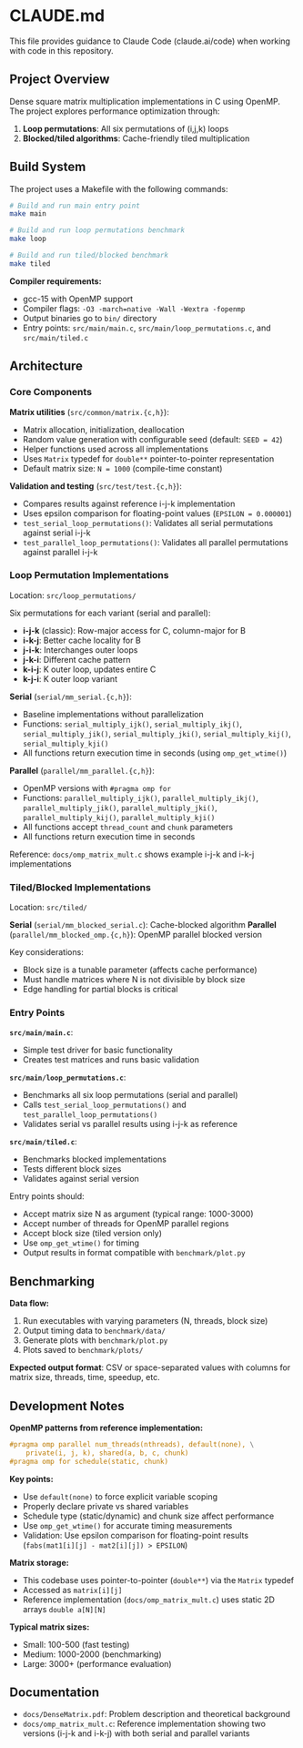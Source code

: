 # CLAUDE.md

This file provides guidance to Claude Code (claude.ai/code) when working with code in this repository.

## Project Overview

Dense square matrix multiplication implementations in C using OpenMP. The project explores performance optimization through:

1. **Loop permutations**: All six permutations of (i,j,k) loops
2. **Blocked/tiled algorithms**: Cache-friendly tiled multiplication

## Build System

The project uses a Makefile with the following commands:

```bash
# Build and run main entry point
make main

# Build and run loop permutations benchmark
make loop

# Build and run tiled/blocked benchmark
make tiled
```

**Compiler requirements:**

- gcc-15 with OpenMP support
- Compiler flags: `-O3 -march=native -Wall -Wextra -fopenmp`
- Output binaries go to `bin/` directory
- Entry points: `src/main/main.c`, `src/main/loop_permutations.c`, and `src/main/tiled.c`

## Architecture

### Core Components

**Matrix utilities** (`src/common/matrix.{c,h}`):

- Matrix allocation, initialization, deallocation
- Random value generation with configurable seed (default: `SEED = 42`)
- Helper functions used across all implementations
- Uses `Matrix` typedef for `double**` pointer-to-pointer representation
- Default matrix size: `N = 1000` (compile-time constant)

**Validation and testing** (`src/test/test.{c,h}`):

- Compares results against reference i-j-k implementation
- Uses epsilon comparison for floating-point values (`EPSILON = 0.000001`)
- `test_serial_loop_permutations()`: Validates all serial permutations against serial i-j-k
- `test_parallel_loop_permutations()`: Validates all parallel permutations against parallel i-j-k

### Loop Permutation Implementations

Location: `src/loop_permutations/`

Six permutations for each variant (serial and parallel):

- **i-j-k** (classic): Row-major access for C, column-major for B
- **i-k-j**: Better cache locality for B
- **j-i-k**: Interchanges outer loops
- **j-k-i**: Different cache pattern
- **k-i-j**: K outer loop, updates entire C
- **k-j-i**: K outer loop variant

**Serial** (`serial/mm_serial.{c,h}`):

- Baseline implementations without parallelization
- Functions: `serial_multiply_ijk()`, `serial_multiply_ikj()`, `serial_multiply_jik()`, `serial_multiply_jki()`, `serial_multiply_kij()`, `serial_multiply_kji()`
- All functions return execution time in seconds (using `omp_get_wtime()`)

**Parallel** (`parallel/mm_parallel.{c,h}`):

- OpenMP versions with `#pragma omp for`
- Functions: `parallel_multiply_ijk()`, `parallel_multiply_ikj()`, `parallel_multiply_jik()`, `parallel_multiply_jki()`, `parallel_multiply_kij()`, `parallel_multiply_kji()`
- All functions accept `thread_count` and `chunk` parameters
- All functions return execution time in seconds

Reference: `docs/omp_matrix_mult.c` shows example i-j-k and i-k-j implementations

### Tiled/Blocked Implementations

Location: `src/tiled/`

**Serial** (`serial/mm_blocked_serial.c`): Cache-blocked algorithm
**Parallel** (`parallel/mm_blocked_omp.{c,h}`): OpenMP parallel blocked version

Key considerations:

- Block size is a tunable parameter (affects cache performance)
- Must handle matrices where N is not divisible by block size
- Edge handling for partial blocks is critical

### Entry Points

**`src/main/main.c`**:

- Simple test driver for basic functionality
- Creates test matrices and runs basic validation

**`src/main/loop_permutations.c`**:

- Benchmarks all six loop permutations (serial and parallel)
- Calls `test_serial_loop_permutations()` and `test_parallel_loop_permutations()`
- Validates serial vs parallel results using i-j-k as reference

**`src/main/tiled.c`**:

- Benchmarks blocked implementations
- Tests different block sizes
- Validates against serial version

Entry points should:

- Accept matrix size N as argument (typical range: 1000-3000)
- Accept number of threads for OpenMP parallel regions
- Accept block size (tiled version only)
- Use `omp_get_wtime()` for timing
- Output results in format compatible with `benchmark/plot.py`

## Benchmarking

**Data flow:**

1. Run executables with varying parameters (N, threads, block size)
2. Output timing data to `benchmark/data/`
3. Generate plots with `benchmark/plot.py`
4. Plots saved to `benchmark/plots/`

**Expected output format**: CSV or space-separated values with columns for matrix size, threads, time, speedup, etc.

## Development Notes

**OpenMP patterns from reference implementation:**

```c
#pragma omp parallel num_threads(nthreads), default(none), \
    private(i, j, k), shared(a, b, c, chunk)
#pragma omp for schedule(static, chunk)
```

**Key points:**

- Use `default(none)` to force explicit variable scoping
- Properly declare private vs shared variables
- Schedule type (static/dynamic) and chunk size affect performance
- Use `omp_get_wtime()` for accurate timing measurements
- Validation: Use epsilon comparison for floating-point results (`fabs(mat1[i][j] - mat2[i][j]) > EPSILON`)

**Matrix storage:**

- This codebase uses pointer-to-pointer (`double**`) via the `Matrix` typedef
- Accessed as `matrix[i][j]`
- Reference implementation (`docs/omp_matrix_mult.c`) uses static 2D arrays `double a[N][N]`

**Typical matrix sizes:**

- Small: 100-500 (fast testing)
- Medium: 1000-2000 (benchmarking)
- Large: 3000+ (performance evaluation)

## Documentation

- `docs/DenseMatrix.pdf`: Problem description and theoretical background
- `docs/omp_matrix_mult.c`: Reference implementation showing two versions (i-j-k and i-k-j) with both serial and parallel variants
